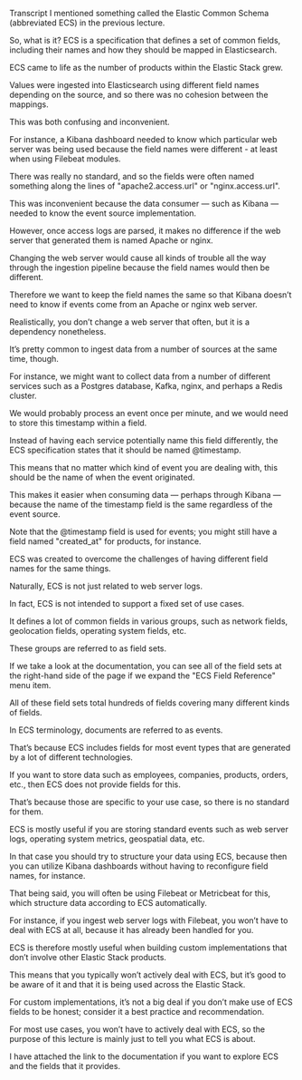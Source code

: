 Transcript I mentioned something called the Elastic Common Schema (abbreviated ECS) in the previous lecture.

So, what is it?  ECS is a specification that defines a set of common fields, including their names and  how they should be mapped in Elasticsearch.

ECS came to life as the number of products within the Elastic Stack grew.

Values were ingested into Elasticsearch using different field names depending on the source,  and so there was no cohesion between the mappings.

This was both confusing and inconvenient.

For instance, a Kibana dashboard needed to know which particular web server was being  used because the field names were different - at least when using Filebeat modules.

There was really no standard, and so the fields were often named something along the lines  of "apache2.access.url" or "nginx.access.url".

This was inconvenient because the data consumer — such as Kibana — needed to know the  event source implementation.

However, once access logs are parsed, it makes no difference if the web server that generated  them is named Apache or nginx.

Changing the web server would cause all kinds of trouble all the way through the ingestion  pipeline because the field names would then be different.

Therefore we want to keep the field names the same so that Kibana doesn’t need to  know if events come from an Apache or nginx web server.

Realistically, you don’t change a web server that often, but it is a dependency nonetheless.

It’s pretty common to ingest data from a number of sources at the same time, though.

For instance, we might want to collect data from a number of different services such as  a Postgres database, Kafka, nginx, and perhaps a Redis cluster.

We would probably process an event once per minute, and we would need to store this timestamp  within a field.

Instead of having each service potentially name this field differently, the ECS specification  states that it should be named @timestamp.

This means that no matter which kind of event you are dealing with, this should be the name  of when the event originated.

This makes it easier when consuming data — perhaps through Kibana — because the name of the  timestamp field is the same regardless of the event source.

Note that the @timestamp field is used for events; you might still have a field named  "created_at" for products, for instance.

ECS was created to overcome the challenges of having different field names for the same things.

Naturally, ECS is not just related to web server logs.

In fact, ECS is not intended to support a fixed set of use cases.

It defines a lot of common fields in various groups, such as network fields, geolocation  fields, operating system fields, etc.

These groups are referred to as field sets.

If we take a look at the documentation, you can see all of the field sets at the right-hand  side of the page if we expand the "ECS Field Reference" menu item.

All of these field sets total hundreds of fields covering many different kinds of fields.

In ECS terminology, documents are referred to as events.

That’s because ECS includes fields for most event types that are generated by a lot of  different technologies.

If you want to store data such as employees, companies, products, orders, etc., then ECS  does not provide fields for this.

That’s because those are specific to your use case, so there is no standard for them.

ECS is mostly useful if you are storing standard events such as web server logs, operating  system metrics, geospatial data, etc.

In that case you should try to structure your data using ECS, because then you can utilize  Kibana dashboards without having to reconfigure field names, for instance.

That being said, you will often be using Filebeat or Metricbeat for this, which structure data  according to ECS automatically.

For instance, if you ingest web server logs with Filebeat, you won’t have to deal with  ECS at all, because it has already been handled for you.

ECS is therefore mostly useful when building custom implementations that don’t involve  other Elastic Stack products.

This means that you typically won’t actively deal with ECS, but it’s good to be aware  of it and that it is being used across the Elastic Stack.

For custom implementations, it’s not a big deal if you don’t make use of ECS fields  to be honest; consider it a best practice and recommendation.

For most use cases, you won’t have to actively deal with ECS, so the purpose of this lecture  is mainly just to tell you what ECS is about.

I have attached the link to the documentation if you want to explore ECS and the fields that it provides.


